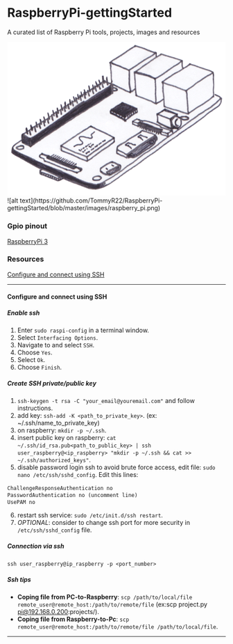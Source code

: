 # RaspberryPi-gettingStarted
A curated list of Raspberry Pi tools, projects, images and resources

<div align="text-center">
  <img src="https://github.com/TommyR22/RaspberryPi-gettingStarted/blob/master/images/raspberry_pi.png"/>
</div>
![alt text](https://github.com/TommyR22/RaspberryPi-gettingStarted/blob/master/images/raspberry_pi.png)

### Gpio pinout
[RaspberryPi 3](https://github.com/TommyR22/RaspberryPi-gettingStarted/blob/master/images/pi3_gpio.png)

### Resources
[Configure and connect using SSH](#configure-and-connect-using-ssh)

---

#### Configure and connect using SSH
##### Enable ssh
1. Enter `sudo raspi-config` in a terminal window.
2. Select `Interfacing Options`.
3. Navigate to and select `SSH`.
4. Choose `Yes`.
5. Select `Ok`.
6. Choose `Finish`.

##### Create SSH private/public key
1. `ssh-keygen -t rsa -C "your_email@youremail.com"` and follow instructions.
2. add key: `ssh-add -K <path_to_private_key>`. (ex: ~/.ssh/name_to_private_key)
3. on raspberry: `mkdir -p ~/.ssh`.
4. insert public key on raspberry: `cat ~/.ssh/id_rsa.pub<path_to_public_key> | ssh user_raspberry@<ip_raspberry> "mkdir -p ~/.ssh && cat >>  ~/.ssh/authorized_keys"`.
5. disable password login ssh to avoid brute force access, edit file: `sudo nano /etc/ssh/sshd_config`.
Edit this lines:
```
ChallengeResponseAuthentication no
PasswordAuthentication no (uncomment line)
UsePAM no
```
6. restart ssh service: `sudo /etc/init.d/ssh restart`.
7. *OPTIONAL*: consider to change ssh port for more security in `/etc/ssh/sshd_config` file.

##### Connection via ssh
`ssh user_raspberry@ip_raspberry -p <port_number>`

##### Ssh tips
* **Coping file from PC-to-Raspberry**: `scp /path/to/local/file remote_user@remote_host:/path/to/remote/file` (ex:scp project.py pi@192.168.0.200:projects/).
* **Coping file from Raspberry-to-Pc**: `scp remote_user@remote_host:/path/to/remote/file /path/to/local/file`.

---



